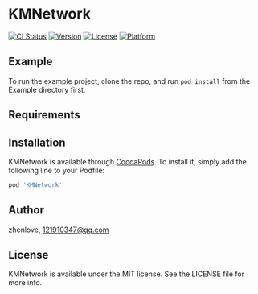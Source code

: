 # KMNetwork

[![CI Status](https://img.shields.io/travis/zhenlove/KMNetwork.svg?style=flat)](https://travis-ci.org/zhenlove/KMNetwork)
[![Version](https://img.shields.io/cocoapods/v/KMNetwork.svg?style=flat)](https://cocoapods.org/pods/KMNetwork)
[![License](https://img.shields.io/cocoapods/l/KMNetwork.svg?style=flat)](https://cocoapods.org/pods/KMNetwork)
[![Platform](https://img.shields.io/cocoapods/p/KMNetwork.svg?style=flat)](https://cocoapods.org/pods/KMNetwork)

## Example

To run the example project, clone the repo, and run `pod install` from the Example directory first.

## Requirements

## Installation

KMNetwork is available through [CocoaPods](https://cocoapods.org). To install
it, simply add the following line to your Podfile:

```ruby
pod 'KMNetwork'
```

## Author

zhenlove, 121910347@qq.com

## License

KMNetwork is available under the MIT license. See the LICENSE file for more info.
